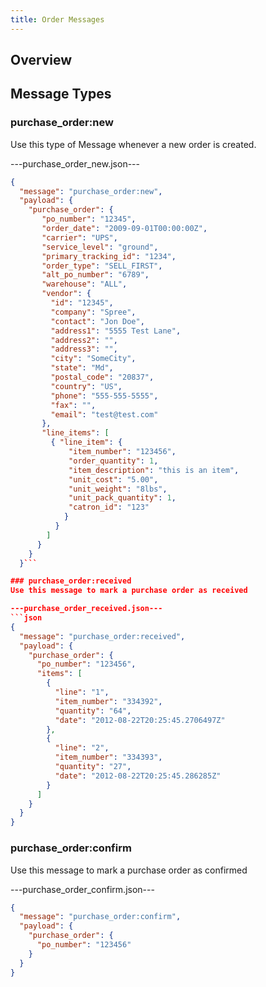 ```yaml
---
title: Order Messages
---
```


## Overview

## Message Types

### purchase_order:new

Use this type of Message whenever a new order is created.

---purchase_order_new.json---
```json
{
  "message": "purchase_order:new",
  "payload": {
    "purchase_order": {
       "po_number": "12345",
       "order_date": "2009-09-01T00:00:00Z",
       "carrier": "UPS",
       "service_level": "ground",
       "primary_tracking_id": "1234",
       "order_type": "SELL_FIRST",
       "alt_po_number": "6789",
       "warehouse": "ALL",
       "vendor": {
         "id": "12345",
         "company": "Spree",
         "contact": "Jon Doe",
         "address1": "5555 Test Lane",
         "address2": "",
         "address3": "",
         "city": "SomeCity",
         "state": "Md",
         "postal_code": "20837",
         "country": "US",
         "phone": "555-555-5555",
         "fax": "",
         "email": "test@test.com"
       },
       "line_items": [
         { "line_item": {
             "item_number": "123456",
             "order_quantity": 1,
             "item_description": "this is an item",
             "unit_cost": "5.00",
             "unit_weight": "8lbs",
             "unit_pack_quantity": 1,
             "catron_id": "123"
            }
          }
        ]
      }
    }
  }```

### purchase_order:received
Use this message to mark a purchase order as received

---purchase_order_received.json---
```json
{
  "message": "purchase_order:received",
  "payload": {
    "purchase_order": {
      "po_number": "123456",
      "items": [
        {
          "line": "1",
          "item_number": "334392",
          "quantity": "64",
          "date": "2012-08-22T20:25:45.2706497Z"
        },
        {
          "line": "2",
          "item_number": "334393",
          "quantity": "27",
          "date": "2012-08-22T20:25:45.286285Z"
        }
      ]
    }
  }
}
```

### purchase_order:confirm
Use this message to mark a purchase order as confirmed

---purchase_order_confirm.json---
```json
{
  "message": "purchase_order:confirm",
  "payload": {
    "purchase_order": {
      "po_number": "123456"
    }
  }
}
```